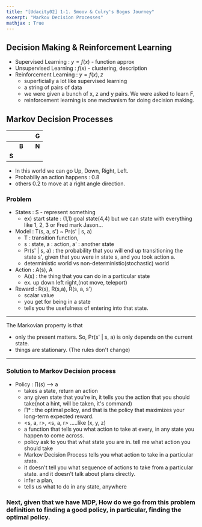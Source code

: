 ```yaml
---
title: "[Udacity02] 1-1. Smoov & Culry's Bogus Journey" 
excerpt: "Markov Decision Processes"
mathjax : True
---
```


## Decision Making & Reinforcement Learning 

- Supervised Learning : $y=f(x)$ - function approx
- Unsupervised Learning : $f(x)$ - clustering, description
- Reinforcement Learning : $y=f(x), z$
    + superficially a lot like supervised learning
    + a string of pairs of data
    + we were given a bunch of x, z and y pairs. We were asked to learn F,
    + reinforcement learning is one mechanism for doing decision making.

## Markov Decision Processes
|          |          |          |G         |
|:--------:|:--------:|:--------:|:--------:|
|          | __B__    |          | __N__    |
| __S__    |          |          |          |

- In this world we can go Up, Down, Right, Left.
- Probabiliy an action happens : 0.8 
- others 0.2 to move at a right angle direction.

### Problem
- States : S - represent something
    + ex) start state : (1,1) goal state(4,4) but we can state with everything like 1, 2, 3 or Fred mark Jason...
- Model : T(s, a, s') ~ Pr(s' \| s, a)
    + T : transition function, 
    + s : state, a : action, a' : another state
    + Pr(s' \| s, a) : the probability that you will end up transitioning the state s', given that you were in state s, and you took action a.
    + deterministic world vs non-deterministic(stochastic) world
- Action : A(s), A
    + A(s) : the thing that you can do in a particular state
    + ex. up down left right,(not move, teleport)
- Reward : R(s), R(s,a), R(s, a, s')
    + scalar value
    + you get for being in a state
    + tells you the usefulness of entering into that state.
--------

The Markovian property is that 
- only the present matters. So, Pr(s' \| s, a) is only depends on the current state.
- things are stationary. (The rules don't change)

----
### Solution to Markov Decision process
- Policy : $\prod { (s) }$ --> a
    + takes a state, return an action
    + any given state that you're in, it tells you the action that you should take(not a hint, will be taken, it's command)
    + ${ \prod }*$ : the optimal policy, and that is the policy that maximizes your long-term expected reward. 
    + <s, a, r>, <s, a, r> .....like (x, y, z)
    + a function that tells you what action to take at every, in any state you happen to come across.
    + policy ask to you that what state you are in. tell me what action you should take
    + Markov Decision Process tells you what action to take in a particular state.
    + it doesn't tell you what sequence of actions to take from a particular state. and it doesn't talk about plans directly.
    + infer a plan, 
    + tells us what to do in any state, anywhere

### Next, given that we have MDP, How do we go from this problem definition to finding a good policy, in particular, finding the optimal policy.

